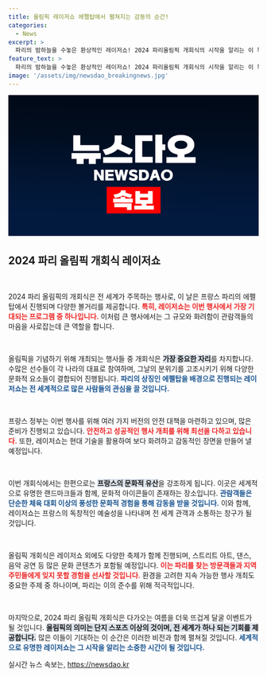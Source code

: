 ```yaml
---
title: 올림픽 레이저쇼 에펠탑에서 펼쳐지는 감동의 순간!
categories:
  - News
excerpt: >
  파리의 밤하늘을 수놓은 환상적인 레이저쇼! 2024 파리올림픽 개회식의 시작을 알리는 이 특별한 순간을 놓치지 마세요!
feature_text: >
  파리의 밤하늘을 수놓은 환상적인 레이저쇼! 2024 파리올림픽 개회식의 시작을 알리는 이 특별한 순간을 놓치지 마세요!
image: '/assets/img/newsdao_breakingnews.jpg'
---
```


<p><img src="/assets/img/newsdao_breakingnews.jpg" alt="koreaapp 속보" /></p>

<h2 data-ke-size="size26">2024 파리 올림픽 개회식 레이저쇼</h2>

<p data-ke-size="size16">&nbsp;</p>

<p>2024 파리 올림픽의 개회식은 전 세계가 주목하는 행사로, 이 날은 프랑스 파리의 에펠탑에서 진행되며 다양한 볼거리를 제공합니다. <b><span style="color: #ee2323;">특히, 레이저쇼는 이번 행사에서 가장 기대되는 프로그램 중 하나입니다.</span></b> 이처럼 큰 행사에서는 그 규모와 화려함이 관람객들의 마음을 사로잡는데 큰 역할을 합니다.</p>

<p data-ke-size="size16">&nbsp;</p>

<p>올림픽을 기념하기 위해 개최되는 행사들 중 개회식은 <b><span style="background-color: #21538527;">가장 중요한 자리</span></b>를 차지합니다. 수많은 선수들이 각 나라의 대표로 참여하며, 그날의 분위기를 고조시키기 위해 다양한 문화적 요소들이 결합되어 진행됩니다. <b><span style="color: #1a5490;">파리의 상징인 에펠탑을 배경으로 진행되는 레이저쇼는 전 세계적으로 많은 사람들의 관심을 끌 것입니다.</span></b></p>

<p data-ke-size="size16">&nbsp;</p>

<p>프랑스 정부는 이번 행사를 위해 여러 가지 버전의 안전 대책을 마련하고 있으며, 많은 준비가 진행되고 있습니다. <b><span style="color: #ee2323;">안전하고 성공적인 행사 개최를 위해 최선을 다하고 있습니다.</span></b> 또한, 레이저쇼는 현대 기술을 활용하여 보다 화려하고 감동적인 장면을 만들어 낼 예정입니다.</p>

<p data-ke-size="size16">&nbsp;</p>

<p>이번 개회식에서는 한편으로는 <b><span style="background-color: #21538527;">프랑스의 문화적 유산</span></b>을 강조하게 됩니다. 이곳은 세계적으로 유명한 랜드마크들과 함께, 문화적 아이콘들이 존재하는 장소입니다. <b><span style="color: #1a5490;">관람객들은 단순한 체육 대회 이상의 풍성한 문화적 경험을 통해 감동을 받을 것입니다.</span></b> 이와 함께, 레이저쇼는 프랑스의 독창적인 예술성을 나타내며 전 세계 관객과 소통하는 창구가 될 것입니다.</p>

<p data-ke-size="size16">&nbsp;</p>

<p>올림픽 개회식은 레이저쇼 외에도 다양한 축제가 함께 진행되며, 스트리트 아트, 댄스, 음악 공연 등 많은 문화 콘텐츠가 포함될 예정입니다. <b><span style="color: #ee2323;">이는 파리를 찾는 방문객들과 지역 주민들에게 잊지 못할 경험을 선사할 것입니다.</span></b> 환경을 고려한 지속 가능한 행사 개최도 중요한 주제 중 하나이며, 파리는 이의 준수를 위해 적극적입니다.</p>

<p data-ke-size="size16">&nbsp;</p>

<p>마지막으로, 2024 파리 올림픽 개회식은 다가오는 여름을 더욱 뜨겁게 달굴 이벤트가 될 것입니다. <b><span style="background-color: #21538527;">올림픽의 의미는 단지 스포츠 이상의 것이며, 전 세계가 하나 되는 기회를 제공합니다.</span></b> 많은 이들이 기대하는 이 순간은 이러한 비전과 함께 펼쳐질 것입니다. <b><span style="color: #1a5490;">세계적으로 유명한 레이저쇼는 그 시작을 알리는 소중한 시간이 될 것입니다.</span></b></p>
실시간 뉴스 속보는, <a href="https://newsdao.kr" rel="dofollow">https://newsdao.kr</a>


